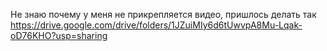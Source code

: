 Не знаю почему у меня не прикрепляется видео, пришлось делать так 
https://drive.google.com/drive/folders/1JZuiMIy6d6tUwvpA8Mu-Lqak-oD76KHO?usp=sharing


